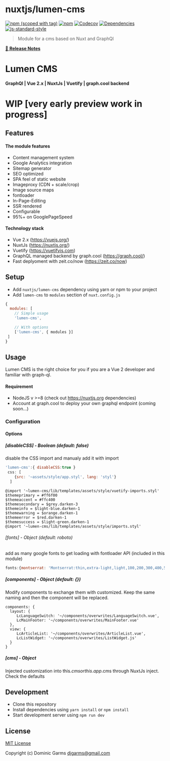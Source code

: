 # nuxtjs/lumen-cms
[![npm (scoped with tag)](https://img.shields.io/npm/v/lumen-cms/latest.svg?style=flat-square)](https://npmjs.com/package/lumen-cms)
[![npm](https://img.shields.io/npm/dt/lumen-cms.svg?style=flat-square)](https://npmjs.com/package/lumen-cms)
[![Codecov](https://img.shields.io/codecov/c/github/lumen-cms/lumen-cms.svg?style=flat-square)](https://codecov.io/gh/lumen-cms/lumen-cms)
[![Dependencies](https://david-dm.org/lumen-cms/lumen-cms.svg?style=flat-square)](https://david-dm.org/lumen-cms/lumen-cms)
[![js-standard-style](https://img.shields.io/badge/code_style-standard-brightgreen.svg?style=flat-square)](http://standardjs.com)

> Module for a cms based on Nuxt and GraphQl

[📖 **Release Notes**](./CHANGELOG.md)

# Lumen CMS 
#### GraphQl | Vue 2.x | NuxtJs | Vuetify | graph.cool backend

# WIP [very early preview work in progress]

## Features

#### The module features
* Content management system
* Google Analytics integration
* Sitemap generator
* SEO optimized 
* SPA feel of static website
* Imageproxy (CDN + scale/crop)
* Image source maps
* fontloader
* In-Page-Editing
* SSR rendered
* Configurable
* 95%+ on GooglePageSpeed

#### Technology stack
* Vue 2.x (https://vuejs.org/)
* NuxtJs (https://nuxtjs.org/)
* Vuetify (https://vuetifyjs.com)
* GraphQL managed backend by graph.cool (https://graph.cool/)
* Fast deplyoment with zeit.co/now (https://zeit.co/now)


## Setup
- Add `nuxtjs/lumen-cms` dependency using yarn or npm to your project
- Add `lumen-cms` to `modules` section of `nuxt.config.js`

```js
{
  modules: [
    // Simple usage
    'lumen-cms',

    // With options
    ['lumen-cms', { modules }]   
 ]
}
```

## Usage

Lumen CMS is the right choice for you if you are a Vue 2 developer and familiar with graph-ql.

#### Requirement
* NodeJS v >=8 (check out https://nuxtjs.org dependencies)
* Account at graph.cool to deploy your own graphql endpoint (coming soon...)

### Configuration

#### Options

##### [disableCSS] - Boolean (default: false)
disable the CSS import and manualy add it with import
```js
'lumen-cms':{ disableCSS:true } 
 css: [
    {src: '~assets/style/app.styl', lang: 'styl'}
  ]
```
```stylus
@import '~lumen-cms/lib/templates/assets/style/vuetify-imports.styl'
$themeprimary = #ff6f00
$themeaccent = #ffc400
$themesecondary = $grey.darken-3
$themeinfo = $light-blue.darken-1
$themewarning = $orange.darken-1
$themeerror = $red.darken-1
$themesuccess = $light-green.darken-1
@import '~lumen-cms/lib/templates/assets/style/imports.styl'
```

###### [fonts] - Object (default: roboto)
add as many google fonts to get loading with fontloader API (included in this module)
```js
fonts:{montserrat: 'Montserrat:thin,extra-light,light,100,200,300,400,500,600,700,800'}
```

##### [components] - Object (default: {})

Modify components to exchange them with customized. Keep the same naming and then the component will be replaced.

```
components: {
  layout: {
     LcLanguageSwitch: '~/components/overwrites/LanguageSwitch.vue',
     LcMainFooter: '~/components/overwrites/MainFooter.vue'
  },
  view: {
     LcArticleList: '~/components/overwrites/ArticleList.vue',
     LcListWidget: '~/components/overwrites/ListWidget.js'
  }
}
```

##### [cms] - Object 

Injected customization into this.$cms or this.app.$cms through NuxtJs inject. Check the defaults


## Development

- Clone this repository
- Install dependencies using `yarn install` or `npm install`
- Start development server using `npm run dev`

## License

[MIT License](./LICENSE)

Copyright (c) Dominic Garms <djgarms@gmail.com>
